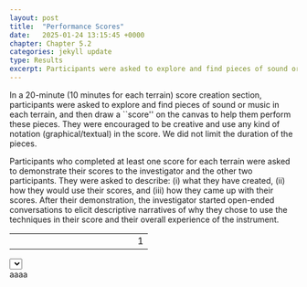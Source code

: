 ```yaml
---
layout: post
title:  "Performance Scores"
date:   2025-01-24 13:15:45 +0000
chapter: Chapter 5.2
categories: jekyll update
type: Results
excerpt: Participants were asked to explore and find pieces of sound or music in each terrain, and then draw a “score” on the canvas to help them perform these pieces. They were encouraged to be creative and use any kinds of notation (graphical/textual) in the score...
---
```



In a 20-minute (10 minutes for each terrain) score creation section, participants were asked to explore and find pieces of sound or music in each terrain, and then draw a ``score'' on the canvas to help them perform these pieces. They were encouraged to be creative and use any kind of notation (graphical/textual) in the score. We did not limit the duration of the pieces. 

Participants who completed at least one score for each terrain were asked to demonstrate their scores to the investigator and the other two participants. They were asked to describe: (i) what they have created, (ii) how they would use their scores, and (iii) how they came up with their scores. After their demonstration, the investigator started open-ended conversations to elicit descriptive narratives of why they chose to use the techniques in their score and their overall experience of the instrument.

<div id="canvasContainer"></div>
<div id="canvasControls">
	<table style="width:100%">
		<td id="selectTask" width="200px">
		</td>
		<td id="selectSession">
			<div class="ct_div">1</div>
		</td>
	</table>
	<select id="selectPage"></select>
</div>
aaaa